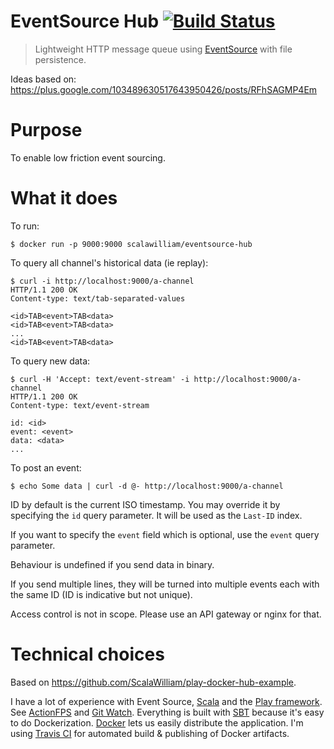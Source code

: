 # EventSource Hub [![Build Status](https://travis-ci.org/ScalaWilliam/eventsource-hub.svg?branch=master)](https://travis-ci.org/ScalaWilliam/eventsource-hub)

> Lightweight HTTP message queue using [EventSource](https://www.w3.org/TR/2012/WD-eventsource-20120426/) with file persistence.

Ideas based on: https://plus.google.com/103489630517643950426/posts/RFhSAGMP4Em

# Purpose

To enable low friction event sourcing.

# What it does

To run:
```
$ docker run -p 9000:9000 scalawilliam/eventsource-hub
```

To query all channel's historical data (ie replay):
```
$ curl -i http://localhost:9000/a-channel
HTTP/1.1 200 OK
Content-type: text/tab-separated-values

<id>TAB<event>TAB<data>
<id>TAB<event>TAB<data>
...
<id>TAB<event>TAB<data>
```

To query new data: 
```
$ curl -H 'Accept: text/event-stream' -i http://localhost:9000/a-channel
HTTP/1.1 200 OK
Content-type: text/event-stream

id: <id>
event: <event>
data: <data>
... 
```

To post an event:
```
$ echo Some data | curl -d @- http://localhost:9000/a-channel
```

ID by default is the current ISO timestamp. You may override it by specifying the `id` query parameter. It will be used as the `Last-ID` index.

If you want to specify the `event` field which is optional, use the `event` query parameter.

Behaviour is undefined if you send data in binary.

If you send multiple lines, they will be turned into multiple events each with the same ID (ID is indicative but not unique).

Access control is not in scope. Please use an API gateway or nginx for that.

# Technical choices

Based on https://github.com/ScalaWilliam/play-docker-hub-example.

I have a lot of experience with Event Source, [Scala](http://www.scala-lang.org/news/) and the [Play framework](https://www.playframework.com/documentation/2.6.x/Migration26). See [ActionFPS](https://github.com/ScalaWilliam/ActionFPS) and [Git Watch](http://git.watch/). Everything is built with [SBT](https://www.scalawilliam.com/essential-sbt/) because it's easy to do Dockerization. [Docker](https://www.docker.com/what-docker) lets us easily distribute the application. I'm using [Travis CI](https://en.wikipedia.org/wiki/Travis_CI) for automated build & publishing of Docker artifacts.
